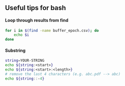 ## Useful tips for bash
#### Loop through results from find
```bash
for i in $(find -name buffer_epoch.csv); do 
    echo $i 
done
```

#### Substring
```bash
string=YOUR-STRING
echo ${string:<start>}
echo ${string:<start>:<length>}
# remove the last 4 characters (e.g. abc.pdf --> abc)
echo ${string::-4}
```
